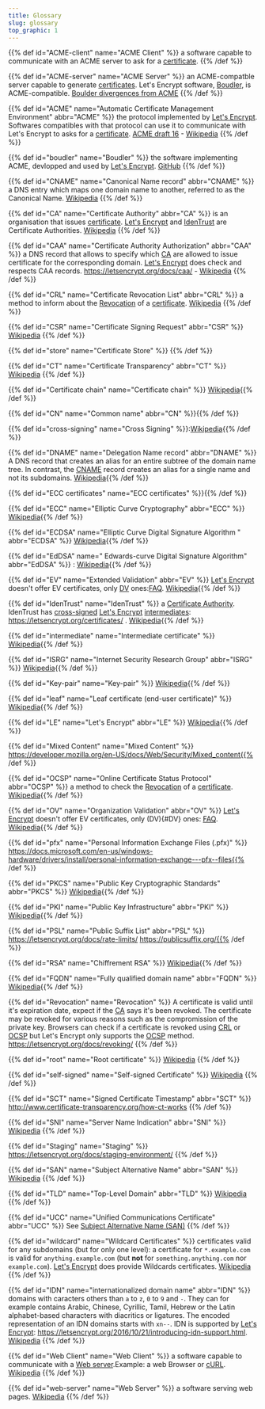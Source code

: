 ```yaml
---
title: Glossary
slug: glossary
top_graphic: 1
---
```

<style>
@keyframes fadeIt {
  0%   { background-color: #FFCE00; }
  100% { background-color: #FFFFFF; }
}

dfn:target{
  animation: fadeIt 2s ease-out; 
}
dfn {
    font-weight: bold;
}
</style>

{{% def id="ACME-client" name="ACME Client" %}} a software capable to communicate with an ACME server to ask for a [certificate](#leaf). {{% /def %}}


{{% def id="ACME-server" name="ACME Server" %}} an ACME-compatble server capable to generate [certificates](#leaf). Let's Encrypt software, [Boudler](boudler), is ACME-compatible. [Boulder divergences from ACME](https://github.com/letsencrypt/boulder/blob/master/docs/acme-divergences.md) {{% /def %}}

{{% def id="ACME" name="Automatic Certificate Management Environment" abbr="ACME" %}} the protocol implemented by [Let's Encrypt](#LE). Softwares compatibles with that protocol can use it to communicate with Let's Encrypt to asks for a [certificate](#leaf). [ACME draft 16](https://tools.ietf.org/html/draft-ietf-acme-acme-16) - [Wikipedia](https://en.wikipedia.org/wiki/Automated_Certificate_Management_Environment) {{% /def %}}

{{% def id="boudler" name="Boudler" %}} the software implementing ACME, devlopped and used by [Let's Encrypt](#LE). [GitHub](https://github.com/letsencrypt/boulder) {{% /def %}}

{{% def id="CNAME" name="Canonical Name record" abbr="CNAME" %}} a DNS entry which maps one domain name to another, referred to as the Canonical Name. [Wikipedia](https://en.wikipedia.org/wiki/CNAME_record) {{% /def %}}

{{% def id="CA" name="Certificate Authority" abbr="CA" %}} is an organisation that issues [certificate](#leaf). [Let's Encrypt](#LE) and [IdenTrust](#IdenTrust) are Certificate Authorities. [Wikipedia](https://en.wikipedia.org/wiki/Certificate_authority) {{% /def %}}

{{% def id="CAA" name="Certificate Authority Authorization" abbr="CAA" %}} a DNS record that allows to specify which [CA](#CA) are allowed to issue certificate for the corresponding domain. [Let's Encrypt](#LE) does check and respects CAA records. https://letsencrypt.org/docs/caa/ - [Wikipedia](https://en.wikipedia.org/wiki/DNS_Certification_Authority_Authorization) {{% /def %}}

{{% def id="CRL" name="Certificate Revocation List" abbr="CRL" %}} a method to inform about the [Revocation](#Revocation) of a [certificate](#leaf). [Wikipedia](https://en.wikipedia.org/wiki/Certificate_revocation_list) {{% /def %}}

{{% def id="CSR" name="Certificate Signing Request" abbr="CSR" %}} [Wikipedia](https://en.wikipedia.org/wiki/Certificate_signing_request) {{% /def %}}

{{% def id="store" name="Certificate Store" %}} {{% /def %}}

{{% def id="CT" name="Certificate Transparency" abbr="CT" %}} [Wikipedia](https://en.wikipedia.org/wiki/Certificate_Transparency) {{% /def %}}

{{% def id="Certificate chain" name="Certificate chain" %}} [Wikipedia](https://en.wikipedia.org/wiki/Public_key_certificate){{% /def %}}

{{% def id="CN" name="Common name" abbr="CN" %}}{{% /def %}}

{{% def id="cross-signing" name="Cross Signing" %}}:[Wikipedia](https://en.wikipedia.org/wiki/X.509#Certificate_chains_and_cross-certification){{% /def %}}

{{% def id="DNAME" name="Delegation Name record" abbr="DNAME" %}} A DNS record that creates an alias for an entire subtree of the domain name tree. In contrast, the [CNAME](#CNAME) record creates an alias for a single name and not its subdomains. [Wikipedia](https://en.wikipedia.org/wiki/CNAME_record#DNAME_record){{% /def %}}

{{% def id="ECC certificates" name="ECC certificates" %}}{{% /def %}}

{{% def id="ECC" name="Elliptic Curve Cryptography" abbr="ECC" %}} [Wikipedia](https://en.wikipedia.org/wiki/Elliptic-curve_cryptography){{% /def %}}

{{% def id="ECDSA" name="Elliptic Curve Digital Signature Algorithm " abbr="ECDSA" %}} [Wikipedia](https://en.wikipedia.org/wiki/Elliptic_Curve_Digital_Signature_Algorithm){{% /def %}}

{{% def id="EdDSA" name=" Edwards-curve Digital Signature Algorithm" abbr="EdDSA" %}} : [Wikipedia](https://en.wikipedia.org/wiki/EdDSA){{% /def %}}

{{% def id="EV" name="Extended Validation" abbr="EV" %}} [Let's Encrypt](#LE) doesn't offer EV certificates, only [DV](#DV) ones:[FAQ](https://letsencrypt.org/docs/faq/). [Wikipedia](https://en.wikipedia.org/wiki/Extended_Validation_Certificate){{% /def %}}

{{% def id="IdenTrust" name="IdenTrust" %}} a [Certificate Authority](#CA). IdenTrust has [cross-signed](#cross-signing) [Let's Encrypt](#LE) [intermediates](#intermediate): https://letsencrypt.org/certificates/ . [Wikipedia](https://en.wikipedia.org/wiki/IdenTrust){{% /def %}}

{{% def id="intermediate" name="Intermediate certificate" %}} [Wikipedia](https://en.wikipedia.org/wiki/Public_key_certificate#Types_of_certificate){{% /def %}}

{{% def id="ISRG" name="Internet Security Research Group" abbr="ISRG" %}} [Wikipedia](https://en.wikipedia.org/wiki/Internet_Security_Research_Group){{% /def %}}

{{% def id="Key-pair" name="Key-pair" %}} [Wikipedia](https://en.wikipedia.org/wiki/Public-key_cryptography){{% /def %}}

{{% def id="leaf" name="Leaf certificate (end-user certificate)" %}} [Wikipedia](https://en.wikipedia.org/wiki/Public_key_certificate#End-entity_or_leaf_certificate){{% /def %}}

{{% def id="LE" name="Let's Encrypt" abbr="LE" %}} [Wikipedia](https://en.wikipedia.org/wiki/Let%27s_Encrypt){{% /def %}}

{{% def id="Mixed Content" name="Mixed Content" %}} https://developer.mozilla.org/en-US/docs/Web/Security/Mixed_content{{% /def %}}

{{% def id="OCSP" name="Online Certificate Status Protocol" abbr="OCSP" %}} a method to check the [Revocation](#Revocation) of a [certificate](#leaf). [Wikipedia](https://en.wikipedia.org/wiki/Online_Certificate_Status_Protocol){{% /def %}}

{{% def id="OV" name="Organization Validation" abbr="OV" %}} [Let's Encrypt](#LE) doesn't offer EV certificates, only (DV){#DV} ones: [FAQ](https://letsencrypt.org/docs/faq/). [Wikipedia](https://en.wikipedia.org/wiki/Public_key_certificate#Organization_validation){{% /def %}}

{{% def id="pfx" name="Personal Information Exchange Files (.pfx)" %}} https://docs.microsoft.com/en-us/windows-hardware/drivers/install/personal-information-exchange---pfx--files{{% /def %}}

{{% def id="PKCS" name="Public Key Cryptographic Standards" abbr="PKCS" %}} [Wikipedia](https://fr.wikipedia.org/wiki/Public_Key_Cryptographic_Standards){{% /def %}}

{{% def id="PKI" name="Public Key Infrastructure" abbr="PKI" %}} [Wikipedia](https://fr.wikipedia.org/wiki/Infrastructure_%C3%A0_cl%C3%A9s_publiques){{% /def %}}

{{% def id="PSL" name="Public Suffix List" abbr="PSL" %}} https://letsencrypt.org/docs/rate-limits/ https://publicsuffix.org/{{% /def %}}

{{% def id="RSA" name="Chiffrement RSA" %}} [Wikipedia](https://fr.wikipedia.org/wiki/Chiffrement_RSA){{% /def %}}

{{% def id="FQDN" name="Fully qualified domain name" abbr="FQDN" %}} [Wikipedia](https://en.wikipedia.org/wiki/Fully_qualified_domain_name){{% /def %}}

{{% def id="Revocation" name="Revocation" %}} A certificate is valid until it's expiration date, expect if the [CA](#CA) says it's been revoked. The certificate may be revoked for various reasons such as the compromission of the private key. Browsers can check if a certificate is revoked using [CRL](#CLR) or [OCSP](#OCSP) but Let's Encrypt only supports the [OCSP](#OCSP) method. https://letsencrypt.org/docs/revoking/ {{% /def %}}

{{% def id="root" name="Root certificate" %}} [Wikipedia](https://en.wikipedia.org/wiki/Root_certificate) {{% /def %}}

{{% def id="self-signed" name="Self-signed Certificate" %}} [Wikipedia](https://en.wikipedia.org/wiki/Self-signed_certificate) {{% /def %}}

{{% def id="SCT" name="Signed Certificate Timestamp" abbr="SCT" %}} http://www.certificate-transparency.org/how-ct-works {{% /def %}}

{{% def id="SNI" name="Server Name Indication" abbr="SNI" %}} [Wikipedia](https://en.wikipedia.org/wiki/Server_Name_Indication) {{% /def %}}

{{% def id="Staging" name="Staging" %}} https://letsencrypt.org/docs/staging-environment/ {{% /def %}}

{{% def id="SAN" name="Subject Alternative Name" abbr="SAN" %}} [Wikipedia](https://en.wikipedia.org/wiki/Subject_Alternative_Name) {{% /def %}}

{{% def id="TLD" name="Top-Level Domain" abbr="TLD" %}} [Wikipedia](https://en.wikipedia.org/wiki/Top-level_domain) {{% /def %}}

{{% def id="UCC" name="Unified Communications Certificate" abbr="UCC" %}} See [Subject Alternative Name (SAN)](#SAN) {{% /def %}}

{{% def id="wildcard" name="Wildcard Certificates" %}} certificates valid for any subdomains (but for only one level): a certificate for `*.example.com` is valid for `anything.example.com` (but **not** for `something.anything.com` nor `example.com`). [Let's Encrypt](#LE) does provide Wildcards certificates. [Wikipedia](https://en.wikipedia.org/wiki/Wildcard_certificate) {{% /def %}}

{{% def id="IDN" name="internationalized domain name" abbr="IDN" %}} domains with caracters others than `a` to `z`, `0` to `9` and `-`. They can for example contains Arabic, Chinese, Cyrillic, Tamil, Hebrew or the Latin alphabet-based characters with diacritics or ligatures. The encoded representation of an IDN domains starts with `xn--`. IDN is supported by [Let's Encrypt](#LE): https://letsencrypt.org/2016/10/21/introducing-idn-support.html. [Wikipedia](https://en.wikipedia.org/wiki/Internationalized_domain_name) {{% /def %}}

{{% def id="Web Client" name="Web Client" %}} a software capable to communicate with a [Web server](#web-server).Example: a web Browser or [cURL](https://en.wikipedia.org/wiki/CURL). [Wikipedia](https://en.wikipedia.org/wiki/Web_browser) {{% /def %}}

{{% def id="web-server" name="Web Server" %}} a software serving web pages. [Wikipedia](https://en.wikipedia.org/wiki/Web_server) {{% /def %}}
